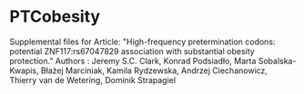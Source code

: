 # PTCobesity
Supplemental files for Article: "High-frequency pretermination codons: potential ZNF117:rs67047829 association with substantial obesity protection."
Authors : Jeremy S.C. Clark, Konrad Podsiadło, Marta Sobalska-Kwapis, Błażej Marciniak,  Kamila Rydzewska, Andrzej Ciechanowicz, Thierry van de Wetering, Dominik Strapagiel
